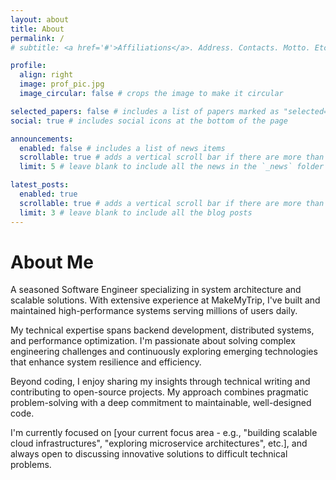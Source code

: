 ```yaml
---
layout: about
title: About
permalink: /
# subtitle: <a href='#'>Affiliations</a>. Address. Contacts. Motto. Etc.

profile:
  align: right
  image: prof_pic.jpg
  image_circular: false # crops the image to make it circular

selected_papers: false # includes a list of papers marked as "selected={true}"
social: true # includes social icons at the bottom of the page

announcements:
  enabled: false # includes a list of news items
  scrollable: true # adds a vertical scroll bar if there are more than 3 news items
  limit: 5 # leave blank to include all the news in the `_news` folder

latest_posts:
  enabled: true
  scrollable: true # adds a vertical scroll bar if there are more than 3 new posts items
  limit: 3 # leave blank to include all the blog posts
---
```


# About Me

A seasoned Software Engineer specializing in system architecture and scalable solutions. With extensive experience at MakeMyTrip, I've built and maintained high-performance systems serving millions of users daily.

My technical expertise spans backend development, distributed systems, and performance optimization. I'm passionate about solving complex engineering challenges and continuously exploring emerging technologies that enhance system resilience and efficiency.

Beyond coding, I enjoy sharing my insights through technical writing and contributing to open-source projects. My approach combines pragmatic problem-solving with a deep commitment to maintainable, well-designed code.

I'm currently focused on [your current focus area - e.g., "building scalable cloud infrastructures", "exploring microservice architectures", etc.], and always open to discussing innovative solutions to difficult technical problems.
